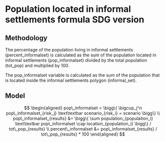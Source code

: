 # Population located in informal settlements formula SDG version

## Methodology

The percentage of the population living in informal settlements (percent_informalset) is calculated as the sum of the population located in informal settlements (pop_informalset) divided by the total population (tot_pop) and multiplied by 100.

The pop_informalset variable is calculated as the sum of the population that is located inside the informal settlements polygon (informal_set).

## Model

```math

\begin{aligned}

pop\_informalset = \bigg\{ \bigcup_j^n pop\_informalset_{risk_j} \text\textbar scenario_{risk_i} = scenario \bigg\}

\\

pop\_informalset_{results} &= \bigg\{ \sum population_{populaiton_i} \text\textbar pop\_informalset \cap location_{population_i} \bigg\} / tot\_pop_{results}

\\

percent\_informalset &= pop\_informalset_{results} / tot\_pop_{results} * 100


\end{aligned}

```
